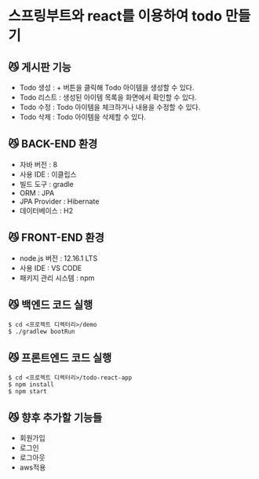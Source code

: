 # 스프링부트와 react를 이용하여 todo 만들기


## 😼 게시판 기능

- Todo 생성 : + 버튼을 클릭해 Todo 아이템을 생성할 수 있다.
- Todo 리스트 : 생성된 아이템 목록을 화면에서 확인할 수 있다.
- Todo 수정 : Todo 아이템을 체크하거나 내용을 수정할 수 있다.
- Todo 삭제 : Todo 아이템을 삭제할 수 있다.


## 😼 BACK-END 환경

- 자바 버전 : 8
- 사용 IDE : 이클립스
- 빌드 도구 : gradle
- ORM : JPA
- JPA Provider : Hibernate
- 데이터베이스 : H2 


## 😼 FRONT-END 환경

- node.js 버전 : 12.16.1 LTS
- 사용 IDE : VS CODE
- 패키지 관리 시스템 : npm


## 😼 백엔드 코드 실행

```
$ cd <프로젝트 디렉터리>/demo
$ ./gradlew bootRun
```


## 😼 프론트엔드 코드 실행

```
$ cd <프로젝트 디렉터리>/todo-react-app
$ npm install
$ npm start
```


## 😼 향후 추가할 기능들

- 회원가입
- 로그인
- 로그아웃
- aws적용
